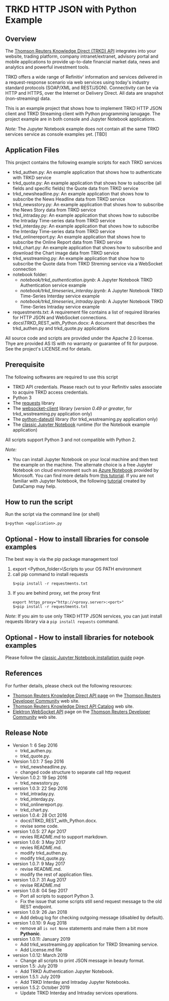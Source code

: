 # TRKD HTTP JSON with Python Example
## Overview
The [Thomson Reuters Knowledge Direct (TRKD) API](https://developers.thomsonreuters.com/thomson-reuters-knowledge-direct-trkd) integrates into your website, trading platform, company intranet/extranet, advisory portal and mobile applications to provide up-to-date financial market data, news and analytics and powerful investment tools.

TRKD offers a wide range of Refinitiv' information and services delivered in a request-response scenario via web services using today's industry standard protocols (SOAP/XML and REST/JSON). Connectivity can be via HTTP and HTTPS, over the Internet or Delivery Direct. All data are snapshot (non-streaming) data.

This is an example project that shows how to implement TRKD HTTP JSON client and TRKD Streaming client with Python programming lanugage. The project example are in both console and Jupyter Notebook applications.

*Note:* The Jupyter Notebook example does not contain all the same TRKD services service as console examples yet. [TBD]

## Application Files
This project contains the following example scripts for each TRKD services
- trkd_authen.py: An example application that shows how to authenticate with TRKD service
- trkd_quote.py: An example application that shows how to subscribe (all fields and specific fields) the Quote data from TRKD service
- trkd_newsheadline.py: An example application that shows how to subscribe the News Headline data from TRKD service
- trkd_newsstory.py: An example application that shows how to subscribe the News Story data from TRKD service
- trkd_intraday.py: An example application that shows how to subscribe the Intraday Time-series data from TRKD service
- trkd_interday.py: An example application that shows how to subscribe the Interday Time-series data from TRKD service
- trkd_onlinereport.py: An example application that shows how to subscribe the Online Report data from TRKD service
- trkd_chart.py: An example application that shows how to subscribe and download the Chart image data from TRKD service
- trkd_wsstreaming.py: An example application that show how to subscribe the Quote data from TRKD Streming service via a WebSocket connection
- notebook folder:
	- *notebook/trkd_authentication.ipynb*: A Jupyter Notebook TRKD Authentication service example
	- *notebook/trkd_timeseries_interday.ipynb*: A Jupyter Notebook TRKD Time-Series Interday service example
	- *notebook/trkd_timeseries_intraday.ipynb*: A Jupyter Notebook TRKD Time-Series Intraday service example
- requestments.txt: A requirement file contains a list of required libraries for HTTP JSON and WebSocket connections. 
- docs\TRKD_REST_with_Python.docx: A document that describes the trkd_authen.py and trkd_quote.py applications

All source code and scripts are provided under the Apache 2.0 license. Thye are provided AS IS with no warranty or guarantee of fit for purpose. See the project's LICENSE.md for details. 

## Prerequisite
The following softwares are required to use this script
- TRKD API credentials. Please reach out to your Refinitiv sales associate to acquire TRKD access credentials.
- Python 3 
- The [requests](http://docs.python-requests.org/en/master/) library
- The [websocket-client](https://pypi.org/project/websocket-client/) library (*version 0.49 or greater*, for trkd_wsstreaming.py application only)
- The [python-dateutil](https://pypi.org/project/python-dateutil/) library (for trkd_wsstreaming.py application only)
- The [classic Jupyter Notebook](https://jupyter.org/) runtime (for the Notebook example application)

All scripts support Python 3 and not compatible with Python 2.

*Note:* 
- You can install Jupyter Notebook on your local machine and then test the example on the machine. The alternate choice is a free Jupyter Notebook on cloud environment such as [Azure Notebook](https://notebooks.azure.com/) provided by Microsoft. You can find more details from [this tutorial](https://docs.microsoft.com/en-us/azure/notebooks/tutorial-create-run-jupyter-notebook). If you are not familiar with Jupyter Notebook, the following [tutorial](https://www.datacamp.com/community/tutorials/tutorial-jupyter-notebook) created by DataCamp may help.

## How to run the script
Run the script via the command line (or shell)
```
$>python <application>.py
```

## Optional - How to install libraries for console examples
The best way is via the pip package management tool
1. export <Python_folder>\Scripts to your OS PATH environment
2. call pip command to install requests
	```
	$>pip install -r requestments.txt
	```
3. If you are behind proxy, set the proxy first
	```
	export https_proxy="http://<proxy.server>:<port>"
	$>pip install -r requestments.txt
	```

*Note*: If you aim to use only TRKD HTTP JSON services, you can just install requests library via a ```pip install requests``` command.

## Optional - How to install libraries for notebook examples
Please follow the [classic Jupyter Notebook installation guide](https://jupyter.org/install) page.

## References
For further details, please check out the following resources:
* [Thomson Reuters Knowledge Direct API page](https://developers.refinitiv.com/thomson-reuters-knowledge-direct-trkd) on the [Thomson Reuters Developer Community](https://developers.refinitiv.com/) web site.
* [Thomson Reuters Knowledge Direct API Catalog](https://www.trkd.thomsonreuters.com/SupportSite/RequestBuilder/requestbuilder.aspx) web site.
* [Elektron WebSocket API](https://developers.refinitiv.com/websocket-api) page on the [Thomson Reuters Developer Community](https://developers.refinitiv.com/) web site.

## Release Note
- Version 1: 6 Sep 2016
    - trkd_authen.py.
	- trkd_quote.py.
- Version 1.0.1: 7 Sep 2016
	- trkd_newsheadline.py.
	- changed code structure to separate call http request
- Version 1.0.2: 19 Sep 2016
	- trkd_newsstory.py.
- version 1.0.3: 22 Sep 2016
	- trkd_intraday.py.
	- trkd_interday.py.
	- trkd_onlinereport.py.
	- trkd_chart.py.
- version 1.0.4: 28 Oct 2016
	- docs\TRKD_REST_with_Python.docx.
	- revise some code.
- version 1.0.5: 27 Apr 2017
	- revies README.md to support markdown.
- version 1.0.6: 3 May 2017
	- revies README.md.
	- modify trkd_authen.py.
	- modify trkd_quote.py.
- version 1.0.7: 9 May 2017
	- revise README.md.
	- modify the rest of application files.
- version 1.0.7: 31 Aug 2017
	- revise README.md
- version 1.0.8: 04 Sep 2017
	- Port all scripts to support Python 3.
	- Fix the issue that some scripts still send request message to the old REST endpoint.
- version 1.0.9: 26 Jan 2018
	- Add debug log for checking outgoing message (disabled by default).
- version 1.0.10: 9 Aug 2018
	- remove all ```is not None``` statements and make them a bit more **Pythonic**.
- version 1.0.11: January 2019
	- Add trkd_wsstreaming.py application for TRKD Streaming service.
	- Add License.md file
- version 1.0.12: March 2019
	- Change all scripts to print JSON message in beauty format.
- version 1.5: July 2019
	- Add TRKD Authentication Jupyter Notebook.
- version 1.5.1: July 2019
	- Add TRKD Interday and Intraday Jupyter Notebooks.
- version 1.5.2: October 2019
	- Update TRKD Interday and Intraday services operations.
